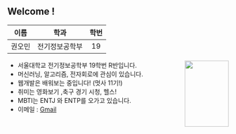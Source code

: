 

## Welcome ! 

<p float='right'>

| 이름 | 학과 | 학번 |
| :---: | :---: | :---: |
|권오민|전기정보공학부|19|

</p>

<image align='right' src=./thunder.jpeg width=100px height=150px/>


* 서울대학교 전기정보공학부 19학번 R반입니다.  <br>
* 머신러닝, 알고리즘, 전자회로에 관심이 있습니다. <br>
* 웹개발은 배워보는 중입니다! (멋사 11기!) <br>
* 취미는 영화보기 ,축구 경기 시청, 헬스!
* MBTI는 ENTJ 와 ENTP를 오가고 있습니다.
* 이메일 : [Gmail](https://mail.google.com/mail/u/0/?fs=1&tf=cm&source=mailto&to=om0127@snu.ac.kr)




